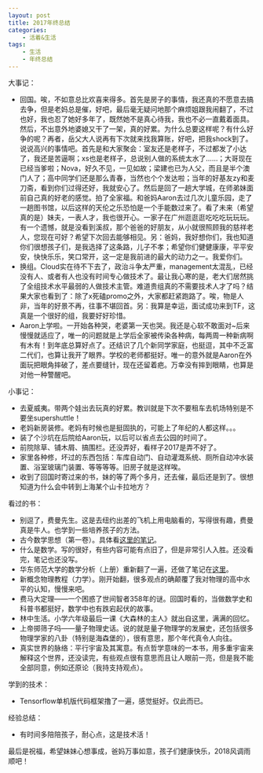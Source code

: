 ```yaml
---
layout: post
title: 2017年终总结
categories:
    - 活着&生活
tags:
    - 生活
    - 年终总结
---
```


大事记：

- 回国。唉，不如意总比欢喜来得多。首先是房子的事情，我还真的不愿意去搞去争，但是老妈总是催，好吧，最后毫无疑问地那个麻烦姐跟我闹翻了，不过也好，我也忍了她好多年了，既然她不是真心待我，我也不必一直戴着面具。然后，不出意外地婆媳又干了一架，真的好累。为什么总要这样呢？有什么好争的呢？再者，岳父大人说再有下次就来找我算账，好吧，把我shock到了。说说高兴的事情吧。首先是和大家聚会：室友还是老样子，不过都发了小达了，我还是苦逼啊；xs也是老样子，总说别人做的系统太水了……；大哥现在已经当爹啦；Nova，好久不见，一见如故；梁建也已为人父，而且是半个澳门人了；高中同学们还是那么青春，当然也个个发达啦；当年的好基友zy和麦刀斋，看到你们过得还好，我就安心了。然后是回了一趟大学城，在师弟妹面前自己真的好老的感觉。拍了全家福。和爸妈Aaron去过几次儿童乐园，走了一趟图书馆，以后这样的天伦之乐恐怕是一个手能数过来了。看了未来（希望真的是）妹夫，一表人才，我也很开心。一家子在广州逛逛逛吃吃吃玩玩玩。有一个遗憾，就是没看到溪叔，那个爸爸的好朋友，从小就很照顾我的慈祥老人，您现在可好？希望下次回去能够相见。另：爸妈，我好想你们，我也知道你们很想孩子们，是我选择了这条路，儿子不孝；希望你们健健康康，平平安安，快快乐乐，笑口常开，这一定是我前进的最大的动力之一。我爱你们。
- 换组。Cloud实在待不下去了，政治斗争太严重，management太混乱，已经没有人、或者有人也没有时间专心做技术了。最让我心寒的是，老大们居然挑了全组技术水平最弱的人做技术主管。难道贵组真的不需要技术人才了吗？结果大家也看到了：除了x死磕promo之外，大家都赶紧跑路了。唉，物是人非，当年的好景不再，往事不堪回首。另：我算是幸运，面试成功来到TF，这真是一个很好的组，我要好好珍惜。
- Aaron上学啦。一开始各种哭，老婆第一天也哭。我还是心软不敢面对~后来慢慢就适应了，唯一的问题就是上学后全家被传染各种病，每两周一种新病啊有木有！到年底总算好点了。还结识了几个新同学家庭，也挺逗，其中不乏富二代们，也算让我开了眼界。学校的老师都挺好。唯一的意外就是Aaron在外面玩把眼角摔破了，差点要缝针，现在还留着疤。万幸没有摔到眼睛，也算是对他一种警醒吧。

小事记：

- 去夏威夷。带两个娃出去玩真的好累。教训就是下次不要租车去机场特别是不要坐supershuttle！
- 老妈新房装修。老妈有时候也是挺固执的，可能上了年纪的人都这样。。。
- 装了个沙坑在后院给Aaron玩，以后可以省点去公园的时间了。
- 前院除草、铺木屑、搞围栏。还没弄好，看样子2017是弄不好了。
- 家里各种修，坏过的东西包括：车库自动门、自动灌溉系统、厕所自动冲水装置、浴室玻璃门装置、等等等等。旧房子就是这样唉。
- 收到了回国时寄过来的书，妹的等了两个多月，还去催，最后还是到了。很想知道为什么会中转到上海某个山卡拉地方？

看过的书：

- 别逗了，费曼先生。这是去纽约出差的飞机上用电脑看的，写得很有趣，费曼真是牛人。也学到一些培养孩子的方法。
- 古今数学思想（第一卷）。具体看[这里的笔记](../../../12/29/mathematical-thought-from-ancient-to-modern-times-notes/)。
- 什么是数学。写的很好，有些内容可能有点旧了，但是非常引人入胜。还没看完，笔记也还没写。
- 华东师范大学的数学分析（上册）重新翻了一遍，还做了笔记在[这里](../../../10/28/mathematical-analysis-by-east-china-normal-university-notes/)。
- 新概念物理教程（力学）。刚开始翻，很多观点的确颠覆了我对物理的高中水平的认知，慢慢来吧。
- 费马大定理——一个困惑了世间智者358年的谜。回国时看的，当做数学史和科普书都挺好，数学中也有跌宕起伏的故事。
- 林中生活。小学六年级最后一课《大森林的主人》就出自这里，满满的回忆。
- 上帝掷筛子吗——量子物理史话。说的就是量子物理学的发展史，还包括很多物理学家的八卦（特别是海森堡的），很有意思，那个年代真令人向往。
- 真实世界的脉络：平行宇宙及其寓意。有点哲学意味的一本书，用多重宇宙来解释这个世界，还没读完，有些观点很有意思而且让人眼前一亮，但是我不能全部同意，例如还原论（我持支持观点）。

学到的技术：

- Tensorflow单机版代码框架撸了一遍，感觉挺好。仅此而已。

经验总结：

- 有时间多陪陪孩子，耐心点，这是技术活！

最后是祝福，希望妹妹心想事成，爸妈万事如意，孩子们健康快乐，2018风调雨顺吧！
